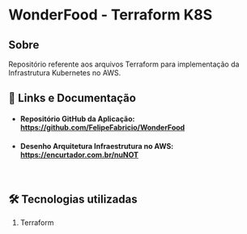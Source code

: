 
# WonderFood - Terraform K8S

## Sobre
Repositório referente aos arquivos Terraform para implementação da Infrastrutura Kubernetes no AWS.
<br>

## :scroll: Links e Documentação
- #### Repositório GitHub da Aplicação: https://github.com/FelipeFabricio/WonderFood
- ####  Desenho Arquitetura Infraestrutura no AWS: https://encurtador.com.br/nuNOT
<br>

## :hammer_and_wrench:  Tecnologias utilizadas

1.  Terraform
<br>
